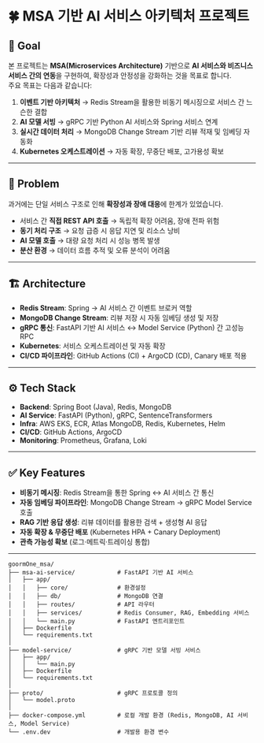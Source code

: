 # 🍀 MSA 기반 AI 서비스 아키텍처 프로젝트

## 📌 Goal
본 프로젝트는 **MSA(Microservices Architecture)** 기반으로 **AI 서비스와 비즈니스 서비스 간의 연동**을 구현하여, 확장성과 안정성을 강화하는 것을 목표로 합니다.  
주요 목표는 다음과 같습니다:
1. **이벤트 기반 아키텍처** → Redis Stream을 활용한 비동기 메시징으로 서비스 간 느슨한 결합  
2. **AI 모델 서빙** → gRPC 기반 Python AI 서비스와 Spring 서비스 연계  
3. **실시간 데이터 처리** → MongoDB Change Stream 기반 리뷰 적재 및 임베딩 자동화  
4. **Kubernetes 오케스트레이션** → 자동 확장, 무중단 배포, 고가용성 확보  

---

## 🚨 Problem
과거에는 단일 서비스 구조로 인해 **확장성과 장애 대응**에 한계가 있었습니다.  

- 서비스 간 **직접 REST API 호출** → 독립적 확장 어려움, 장애 전파 위험  
- **동기 처리 구조** → 요청 급증 시 응답 지연 및 리소스 낭비  
- **AI 모델 호출** → 대량 요청 처리 시 성능 병목 발생  
- **분산 환경** → 데이터 흐름 추적 및 오류 분석이 어려움  

---

## 🏗️ Architecture
- **Redis Stream**: Spring → AI 서비스 간 이벤트 브로커 역할  
- **MongoDB Change Stream**: 리뷰 저장 시 자동 임베딩 생성 및 저장  
- **gRPC 통신**: FastAPI 기반 AI 서비스 ↔ Model Service (Python) 간 고성능 RPC  
- **Kubernetes**: 서비스 오케스트레이션 및 자동 확장  
- **CI/CD 파이프라인**: GitHub Actions (CI) + ArgoCD (CD), Canary 배포 적용  

---

## ⚙️ Tech Stack
- **Backend**: Spring Boot (Java), Redis, MongoDB  
- **AI Service**: FastAPI (Python), gRPC, SentenceTransformers  
- **Infra**: AWS EKS, ECR, Atlas MongoDB, Redis, Kubernetes, Helm  
- **CI/CD**: GitHub Actions, ArgoCD  
- **Monitoring**: Prometheus, Grafana, Loki  

---

## ✅ Key Features
- **비동기 메시징**: Redis Stream을 통한 Spring ↔ AI 서비스 간 통신  
- **자동 임베딩 파이프라인**: MongoDB Change Stream → gRPC Model Service 호출  
- **RAG 기반 응답 생성**: 리뷰 데이터를 활용한 검색 + 생성형 AI 응답  
- **자동 확장 & 무중단 배포** (Kubernetes HPA + Canary Deployment)  
- **관측 가능성 확보** (로그·메트릭·트레이싱 통합)  

---


```
goormOne_msa/
├── msa-ai-service/            # FastAPI 기반 AI 서비스
│   ├── app/
│   │   ├── core/              # 환경설정
│   │   ├── db/                # MongoDB 연결
│   │   ├── routes/            # API 라우터
│   │   ├── services/          # Redis Consumer, RAG, Embedding 서비스
│   │   └── main.py            # FastAPI 엔트리포인트
│   ├── Dockerfile
│   └── requirements.txt
│
├── model-service/             # gRPC 기반 모델 서빙 서비스
│   ├── app/
│   │   └── main.py
│   ├── Dockerfile
│   └── requirements.txt
│
├── proto/                     # gRPC 프로토콜 정의
│   └── model.proto
│
├── docker-compose.yml         # 로컬 개발 환경 (Redis, MongoDB, AI 서비스, Model Service)
└── .env.dev                   # 개발용 환경 변수

```

